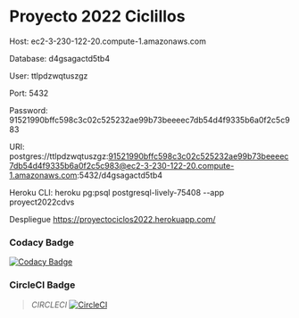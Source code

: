# Proyecto 2022 Ciclillos

Host: ec2-3-230-122-20.compute-1.amazonaws.com

Database: d4gsagactd5tb4

User: ttlpdzwqtuszgz

Port: 5432

Password: 91521990bffc598c3c02c525232ae99b73beeeec7db54d4f9335b6a0f2c5c983

URI: postgres://ttlpdzwqtuszgz:91521990bffc598c3c02c525232ae99b73beeeec7db54d4f9335b6a0f2c5c983@ec2-3-230-122-20.compute-1.amazonaws.com:5432/d4gsagactd5tb4

Heroku CLI: heroku pg:psql postgresql-lively-75408 --app proyect2022cdvs

Despliegue https://proyectociclos2022.herokuapp.com/
### Codacy Badge

[![Codacy Badge](https://api.codacy.com/project/badge/Grade/6a7818553e68456f94c95227ce405e1c)](https://www.codacy.com/manual/CarlosSorza/lab06_CVDS_2022?utm_source=github.com&amp;utm_medium=referral&amp;utm_content=CarlosSorza/lab06_CVDS_2022&amp;utm_campaign=Badge_Grade)
>


### CircleCI Badge

> _CIRCLECI_
[![CircleCI](https://circleci.com/gh/davidleon03/Proyecto2022.svg?style=svg)](https://circleci.com/gh/davidleon03/Proyecto2022)
